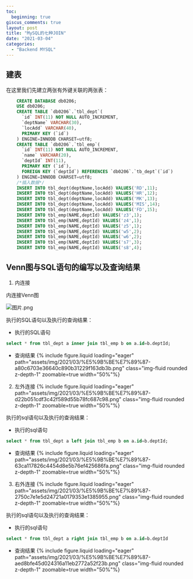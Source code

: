 ```yaml
---
toc:
  beginning: true
giscus_comments: true
layout: post
title: "MySQL的七种JOIN"
date: "2021-03-04"
categories: 
  - "Backend MYSQL"
---
```



## 建表

在这里我们先建立两张有外键关联的两张表：

```sql
    CREATE DATABASE db0206;
    USE db0206;
    CREATE TABLE `db0206`.`tbl_dept`(  
      `id` INT(11) NOT NULL AUTO_INCREMENT,
      `deptName` VARCHAR(30),
      `locAdd` VARCHAR(40),
      PRIMARY KEY (`id`)
    ) ENGINE=INNODB CHARSET=utf8;
    CREATE TABLE `db0206`.`tbl_emp`(  
      `id` INT(11) NOT NULL AUTO_INCREMENT,
      `name` VARCHAR(20),
      `deptId` INT(11),
      PRIMARY KEY (`id`),
      FOREIGN KEY (`deptId`) REFERENCES `db0206`.`tb_dept`(`id`)
    ) ENGINE=INNODB CHARSET=utf8;
    /*插入数据*/
    INSERT INTO tbl_dept(deptName,locAdd) VALUES('RD',11);
    INSERT INTO tbl_dept(deptName,locAdd) VALUES('HR',12);
    INSERT INTO tbl_dept(deptName,locAdd) VALUES('MK',13);
    INSERT INTO tbl_dept(deptName,locAdd) VALUES('MIS',14);
    INSERT INTO tbl_dept(deptName,locAdd) VALUES('FD',15);
    INSERT INTO tbl_emp(NAME,deptId) VALUES('z3',1);
    INSERT INTO tbl_emp(NAME,deptId) VALUES('z4',1);
    INSERT INTO tbl_emp(NAME,deptId) VALUES('z5',1);
    INSERT INTO tbl_emp(NAME,deptId) VALUES('w5',2);
    INSERT INTO tbl_emp(NAME,deptId) VALUES('w6',2);
    INSERT INTO tbl_emp(NAME,deptId) VALUES('s7',3);
    INSERT INTO tbl_emp(NAME,deptId) VALUES('s8',4);
```

## Venn图与SQL语句的编写以及查询结果

1. 内连接

内连接Venn图

![图片.png](https://raw.githubusercontent.com/zhengstar94/zhengstar94.github.io/main/docs/assets/img/2022/02/%E5%9B%BE%E7%89%87-1240ab5ec28f4c28828903a840ffac25.png)

执行的SQL语句以及执行的查询结果：

- 执行的SQL语句
```sql
select * from tbl_dept a inner join tbl_emp b on a.id=b.deptId;
```
- 查询结果
  {% include figure.liquid loading="eager" path="assets/img/2021/03/%E5%9B%BE%E7%89%87-a80c6703e36640c890b31229f163db3b.png" class="img-fluid rounded z-depth-1" zoomable=true width="50%"%}

2. 左外连接
   {% include figure.liquid loading="eager" path="assets/img/2021/03/%E5%9B%BE%E7%89%87-d22b051cdf3c42f589d55b78fc687c98.png" class="img-fluid rounded z-depth-1" zoomable=true width="50%"%}

执行的sql语句以及执行的查询结果：

- 执行的sql语句
```sql
select * from tbl_dept a left join tbl_emp b on a.id=b.deptId; 
```

- 查询结果
  {% include figure.liquid loading="eager" path="assets/img/2021/03/%E5%9B%BE%E7%89%87-63ca117826c4454d8e5b76ef425686fa.png" class="img-fluid rounded z-depth-1" zoomable=true width="50%"%}

3. 右外连接
   {% include figure.liquid loading="eager" path="assets/img/2021/03/%E5%9B%BE%E7%89%87-2750c7e1e5d24721a0179353e1385955.png" class="img-fluid rounded z-depth-1" zoomable=true width="50%"%}


执行的sql语句以及执行的查询结果：

- 执行的sql语句
```sql
select * from tbl_dept a right join tbl_emp b on a.id=b.deptId 
```

- 查询结果
  {% include figure.liquid loading="eager" path="assets/img/2021/03/%E5%9B%BE%E7%89%87-aed8bfe45d024316a11eb2772a52f23b.png" class="img-fluid rounded z-depth-1" zoomable=true width="50%"%}

